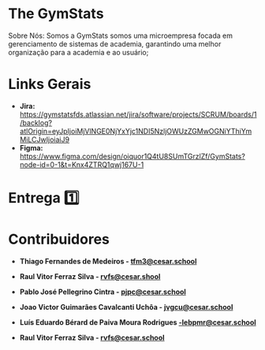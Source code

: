 # The GymStats

Sobre Nós:
Somos a GymStats somos uma microempresa focada em gerenciamento de sistemas de academia, garantindo uma melhor organização para a academia e ao usuário;
  





# Links Gerais

- **Jira:**  https://gymstatsfds.atlassian.net/jira/software/projects/SCRUM/boards/1/backlog?atlOrigin=eyJpIjoiMjVlNGE0NjYxYjc1NDI5NzljOWUzZGMwOGNiYThiYmMiLCJwIjoiaiJ9
- **Figma:** https://www.figma.com/design/oiquor1Q4tU8SUmTGrzlZf/GymStats?node-id=0-1&t=Knx4ZTRQ1qwj167U-1
# Entrega 1️⃣
  



# Contribuidores

- **Thiago Fernandes de Medeiros - tfm3@cesar.school**

- **Raul Vitor Ferraz Silva - rvfs@cesar.shool**

- **Pablo José Pellegrino Cintra - pjpc@cesar.school**

- **Joao Victor Guimarães Cavalcanti Uchôa - jvgcu@cesar.school**

- **Luís Eduardo Bérard de Paiva Moura Rodrigues -lebpmr@cesar.school**

- **Raul Vitor Ferraz Silva - rvfs@cesar.school**
